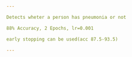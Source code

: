 ```yaml
---

Detects wheter a person has pneumonia or not

88% Accuracy, 2 Epochs, lr=0.001

early stopping can be used(acc 87.5-93.5)

---
```


